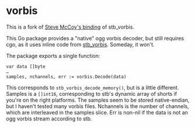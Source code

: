 vorbis
======

This is a fork of [Steve McCoy's binding](http://github.com/mccoyst/vorbis/) of stb_vorbis.

This Go package provides a "native" ogg vorbis decoder, but still requires cgo, as it uses inline code from [stb_vorbis](http://nothings.org/stb_vorbis/). Someday, it won't.

The package exports a single function:

	var data []byte
	…
	samples, nchannels, err := vorbis.Decode(data)
	
This corresponds to `stb_vorbis_decode_memory()`, but is a little different. Samples is a `[]int16`, corresponding to stb's dynamic array of shorts if you're on the right platforms. The samples seem to be stored native-endian, but I haven't tested many vorbis files. Nchannels is the number of channels, which are interleaved in the samples slice. Err is non-nil if the data is not an ogg vorbis stream according to stb.

